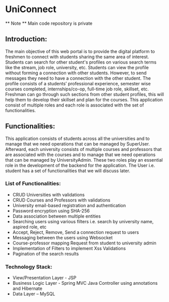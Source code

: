# UniConnect
** Note **
Main code repository is private
## Introduction:
The main objective of this web portal is to provide the digital platform to freshmen to connect with students sharing the same area of interest. Students can search for other student's profiles on various search terms like the stream, job role, university, etc. Students can view the profile without forming a connection with other students. However, to send messages they need to have a connection with the other student. The profile consists of a students’ professional experience, semester wise courses completed, internships/co-op, full-time job role, skillset, etc. Freshman can go through such sections from other student profiles, this will help them to develop their skillset and plan for the courses. This application consist of multiple roles and each role is associated with the set of functionalities.
## Functionalities:
This application consists of students across all the universities and to manage that we need operations that can be managed by SuperUser. Afterward, each university consists of multiple courses and professors that are associated with the courses and to manage that we need operations that can be managed by UniversityAdmin. These two roles play an essential role in the development of the backend for the application. The User i.e. student has a set of functionalities that we will discuss later.
### List of Functionalities:
- CRUD Universities with validations
- CRUD Courses and Professors with validations
- University email-based registration and authentication
- Password encryption using SHA-256
- Data association between multiple entities
- Searching users using various filters i.e. search by university name, aspired role, etc
- Accept, Reject, Remove, Send a connection request to users
- Messaging between the users using Websocket
- Course-professor mapping Request from student to university admin
- Implementation of Filters to implement Xss Validations
- Pagination of the search results
### Technology Stack:
- View/Presentation Layer - JSP
- Business Logic Layer - Spring MVC Java Controller using annotations and Hibernate
- Data Layer – MySQL
